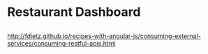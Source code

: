 # Restaurant Dashboard

##
http://fdietz.github.io/recipes-with-angular-js/consuming-external-services/consuming-restful-apis.html

